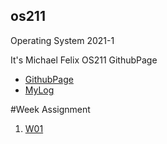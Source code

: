 ## os211
Operating System 2021-1

It's Michael Felix OS211 GithubPage

- [GithubPage](https://github.com/mfelixharyono/os211)
- [MyLog](https://mfelixharyono.github.io/os211/TXT/mylog.txt)

#Week Assignment

1. [W01](https://mfelixharyono.github.io/os211/W01/)
